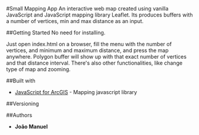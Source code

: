#Small Mapping App
An interactive web map created using vanilla JavaScript and JavaScript
mapping library Leaflet.
Its produces buffers with a number of vertices, min and max distance as
an input.

##Getting Started
No need for installing.

Just open index.html on a browser, fill the menu with the number of vertices, and minimum and maximum distance, and press the map anywhere. Polygon buffer will show up with that exact number of vertices and that distance interval. There's also other functionalities, like change type of map and zooming.

##Built with
* [JavaScript for ArcGIS](https://developers.arcgis.com/javascript/3/) - Mapping javascript library

##Versioning

##Authors
* **João Manuel**
